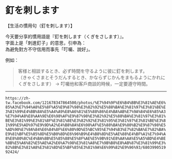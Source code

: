 # 釘を刺します

【生活の慣用句（釘を刺します）】  
  
今天要分享的慣用語是『釘を刺します（くぎをさします）』。  
字面上是「刺進釘子」的意思，引申為：  
為避免對方不守信用而事先「叮囑、說好」。  
  
例如：  
>客様と相談するとき、必ず時間を守るように彼に釘を刺します。  
（きゃくさまとそうだんするとき、かならずじかんをまもるようにかれにくぎをさします）
→ 叮囑他和客戶商談的時候，一定要遵守時間。

---
`https://zh-tw.facebook.com/121678347864500/photos/%E7%94%9F%E6%B4%BB%E3%81%AE%E6%85%A3%E7%94%A8%E5%8F%A5%E9%87%98%E3%82%92%E5%88%BA%E3%81%97%E3%81%BE%E3%81%99%E4%BB%8A%E5%A4%A9%E8%A6%81%E5%88%86%E4%BA%AB%E7%9A%84%E6%85%A3%E7%94%A8%E8%AA%9E%E6%98%AF%E9%87%98%E3%82%92%E5%88%BA%E3%81%97%E3%81%BE%E3%81%99%E3%81%8F%E3%81%8E%E3%82%92%E3%81%95%E3%81%97%E3%81%BE%E3%81%99%E5%AD%97%E9%9D%A2%E4%B8%8A%E6%98%AF%E5%88%BA%E9%80%B2%E9%87%98%E5%AD%90%E7%9A%84%E6%84%8F%E6%80%9D%E5%BC%95%E7%94%B3%E7%82%BA%E7%82%BA%E9%81%BF%E5%85%8D%E5%B0%8D%E6%96%B9%E4%B8%8D%E5%AE%88%E4%BF%A1%E7%94%A8%E8%80%8C%E4%BA%8B%E5%85%88%E5%8F%AE%E5%9B%91%E8%AA%AA%E5%A5%BD%E4%BE%8B%E5%A6%82%E5%AE%A2%E6%A7%98%E3%81%A8%E7%9B%B8%E8%AB%87%E3%81%99%E3%82%8B%E3%81%A8%E3%81%8D%E5%BF%85%E3%81%9A%E6%99%82%E9%96%93/680399051992424/`